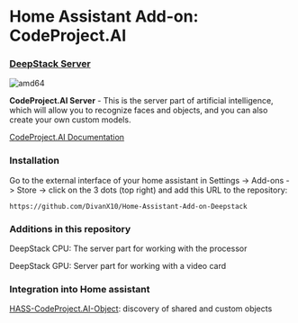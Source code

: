 # Home Assistant Add-on: CodeProject.AI

### [DeepStack Server](https://hub.docker.com/r/codeproject/ai-server)

![amd64][amd64-shield]

[amd64-shield]: https://img.shields.io/badge/amd64-yes-green.svg


**CodeProject.AI Server** - This is the server part of artificial intelligence, which will allow you to recognize faces and objects, and you can also create your own custom models.

[CodeProject.AI Documentation](https://www.codeproject.com/ai/docs/index.html)


### Installation

Go to the external interface of your home assistant in Settings -> Add-ons -> Store -> click on the 3 dots (top right) and add this URL to the repository:

```
https://github.com/DivanX10/Home-Assistant-Add-on-Deepstack
```

### Additions in this repository

DeepStack CPU: The server part for working with the processor

DeepStack GPU: Server part for working with a video card


### Integration into Home assistant
[HASS-CodeProject.AI-Object](https://github.com/codeproject/CodeProject.AI-HomeAssist-ObjectDetect): discovery of shared and custom objects
